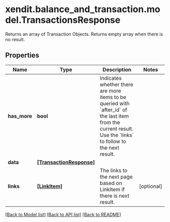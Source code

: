 # xendit.balance_and_transaction.model.TransactionsResponse

Returns an array of Transaction Objects. Returns empty array when there is no result.

## Properties
| Name | Type | Description | Notes |
| ------------ | ------------- | ------------- | ------------- |
| **has_more** | **bool** | Indicates whether there are more items to be queried with &#x60;after_id&#x60; of the last item from the current result. Use the &#x60;links&#x60; to follow to the next result. |  |
| **data** | [**[TransactionResponse]**](TransactionResponse.md) |  |  |
| **links** | [**[LinkItem]**](LinkItem.md) | The links to the next page based on LinkItem if there is next result. | [optional]  |


[[Back to Model list]](../README.md#documentation-for-models) [[Back to API list]](../README.md#documentation-for-api-endpoints) [[Back to README]](../README.md)


